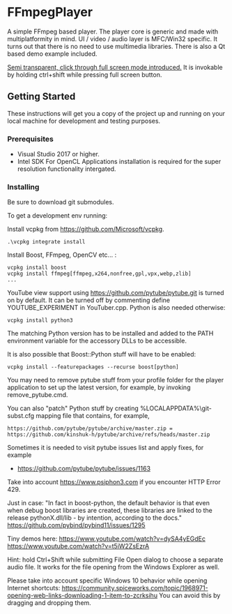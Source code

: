 # FFmpegPlayer

A simple FFmpeg based player. The player core is generic and made with multiplatformity in mind. UI / video / audio layer is MFC/Win32 specific. It turns out that there is no need to use multimedia libraries. There is also a Qt based demo example included.

[Semi transparent, click through full screen mode introduced.](https://bit.ly/2JLTbQn) It is invokable by holding ctrl+shift while pressing full screen button.

## Getting Started

These instructions will get you a copy of the project up and running on your local machine for development and testing purposes.

### Prerequisites


- Visual Studio 2017 or higher.
- Intel SDK For OpenCL Applications installation is required for the super resolution functionality intergated.

### Installing

Be sure to download git submodules.

To get a development env running:

Install vcpkg from https://github.com/Microsoft/vcpkg.

```
.\vcpkg integrate install
```

Install Boost, FFmpeg, OpenCV etc... :

```
vcpkg install boost
vcpkg install ffmpeg[ffmpeg,x264,nonfree,gpl,vpx,webp,zlib]
...

```

YouTube view support using https://github.com/pytube/pytube.git is turned on by default. It can be turned off by commenting define YOUTUBE_EXPERIMENT in YouTuber.cpp. 
Python is also needed otherwise:

```
vcpkg install python3

```

The matching Python version has to be installed and added to the PATH environment variable for the accessory DLLs to be accessible.

It is also possible that Boost::Python stuff will have to be enabled:
```
vcpkg install --featurepackages --recurse boost[python]

```

You may need to remove pytube stuff from your profile folder for the player application to set up the latest version, for example, by invoking remove_pytube.cmd.

You can also "patch" Python stuff by creating %LOCALAPPDATA%\git-subst.cfg mapping file that contains, for example,

```
https://github.com/pytube/pytube/archive/master.zip = https://github.com/kinshuk-h/pytube/archive/refs/heads/master.zip
```

Sometimes it is needed to visit pytube issues list and apply fixes, for example 
- https://github.com/pytube/pytube/issues/1163

Take into account https://www.psiphon3.com if you encounter HTTP Error 429.

Just in case: "In fact in boost-python, the default behavior is that even when debug boost libraries are created, these libraries are linked to the release pythonX.dll/lib - by intention, according to the docs." https://github.com/pybind/pybind11/issues/1295

Tiny demos here: https://www.youtube.com/watch?v=dySA4yEGdEc https://www.youtube.com/watch?v=t5iW2ZsEzrA

Hint: hold Ctrl+Shift while submitting File Open dialog to choose a separate audio file. It works for the file opening from the Windows Explorer as well.

Please take into account specific Windows 10 behavior while opening Internet shortcuts: https://community.spiceworks.com/topic/1968971-opening-web-links-downloading-1-item-to-zcrksihu You can avoid this by dragging and dropping them.
